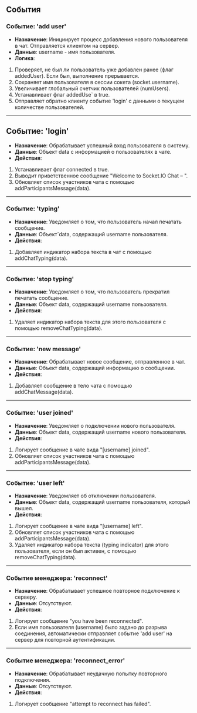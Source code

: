 ## События

### Событие: 'add user'
- **Назначение**: Инициирует процесс добавления нового пользователя в чат. Отправляется клиентом на сервер.
- **Данные**: username - имя пользователя.
- **Логика**:
1. Проверяет, не был ли пользователь уже добавлен ранее (флаг addedUser). Если был, выполнение прерывается.
2. Сохраняет имя пользователя в сессии сокета (socket.username).
3. Увеличивает глобальный счетчик пользователей (numUsers).
4. Устанавливает флаг addedUse` в true.
5. Отправляет обратно клиенту событие 'login' с данными о текущем количестве пользователей.

---

## Событие: 'login'
- **Назначение**: Обрабатывает успешный вход пользователя в систему.
- **Данные**: Объект data с информацией о пользователях в чате.
- **Действия**:
1. Устанавливает флаг connected в true.
2. Выводит приветственное сообщение "Welcome to Socket.IO Chat – ".
3. Обновляет список участников чата с помощью addParticipantsMessage(data).

---

### Событие: 'typing'
- **Назначение**: Уведомляет о том, что пользователь начал печатать сообщение.
- **Данные**: Объект`data, содержащий username пользователя.
- **Действия**:
1. Добавляет индикатор набора текста в чат с помощью addChatTyping(data).

---

### Событие: 'stop typing'
- **Назначение**: Уведомляет о том, что пользователь прекратил печатать сообщение.
- **Данные**: Объект data, содержащий username пользователя.
- **Действия**:
1. Удаляет индикатор набора текста для этого пользователя с помощью removeChatTyping(data).

---

### Событие: 'new message'
- **Назначение**: Обрабатывает новое сообщение, отправленное в чат.
- **Данные**: Объект data, содержащий информацию о сообщении.
- **Действия**:
1. Добавляет сообщение в тело чата с помощью addChatMessage(data).

---

### Событие: 'user joined'
- **Назначение**: Уведомляет о подключении нового пользователя.
- **Данные**: Объект data, содержащий username нового пользователя.
- **Действия**:
1. Логирует сообщение в чате вида "[username] joined".
2. Обновляет список участников чата с помощью addParticipantsMessage(data).

---

### Событие: 'user left'
- **Назначение**: Уведомляет об отключении пользователя.
- **Данные**: Объект data, содержащий username пользователя, который вышел.
- **Действия**:
1. Логирует сообщение в чате вида "[username] left".
2. Обновляет список участников чата с помощью addParticipantsMessage(data).
3. Удаляет индикатор набора текста (typing indicator) для этого пользователя, если он был активен, с помощью removeChatTyping(data).

---

### Событие менеджера: 'reconnect'
- **Назначение**: Обрабатывает успешное повторное подключение к серверу.
- **Данные**: Отсутствуют.
- **Действия**:
1. Логирует сообщение "you have been reconnected".
2. Если имя пользователя (username) было задано до разрыва соединения, автоматически отправляет событие 'add user' на сервер для повторной аутентификации.

---

### Событие менеджера: 'reconnect_error'
- **Назначение**: Обрабатывает неудачную попытку повторного подключения.
- **Данные**: Отсутствуют.
- **Действия**:
1. Логирует сообщение "attempt to reconnect has failed".
